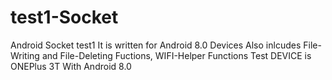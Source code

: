 # test1-Socket
Android Socket test1
It is written for Android 8.0 Devices
Also inlcudes File-Writing and File-Deleting Fuctions, WIFI-Helper Functions
Test DEVICE is ONEPlus 3T With Android 8.0
